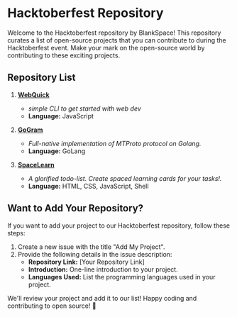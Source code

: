 # Hacktoberfest Repository

Welcome to the Hacktoberfest repository by BlankSpace! This repository curates a list of open-source projects that you can contribute to during the Hacktoberfest event. Make your mark on the open-source world by contributing to these exciting projects.

## Repository List

1. **[WebQuick](https://github.com/adhilsalim/webquick)**

   - _simple CLI to get started with web dev_
   - **Language:** JavaScript

2. **[GoGram](https://github.com/AmarnathCJD/gogram)**

   - _Full-native implementation of MTProto protocol on Golang._
   - **Language:** GoLang

3. **[SpaceLearn](https://github.com/AkhilLV/SpaceLearn)**
   - _A glorified todo-list. Create spaced learning cards for your tasks!._
   - **Language:** HTML, CSS, JavaScript, Shell

## Want to Add Your Repository?

If you want to add your project to our Hacktoberfest repository, follow these steps:

1. Create a new issue with the title "Add My Project".
2. Provide the following details in the issue description:
   - **Repository Link:** [Your Repository Link]
   - **Introduction:** One-line introduction to your project.
   - **Languages Used:** List the programming languages used in your project.

We'll review your project and add it to our list! Happy coding and contributing to open source! 🚀
